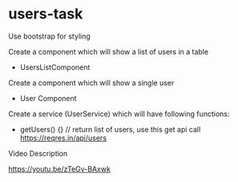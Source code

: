 # users-task

Use bootstrap for styling 

Create a component which will show a list of users in  a table 
 - UsersListComponent

Create a component which will show a single user 
 - User Component 

Create a service (UserService) which will have following functions:
- getUsers() {}  // return list of users, use this get api call https://reqres.in/api/users


Video Description

https://youtu.be/zTeGv-BAxwk
